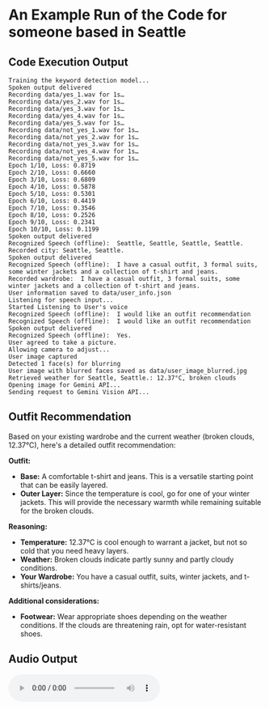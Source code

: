 # An Example Run of the Code for someone based in Seattle

## Code Execution Output

```
Training the keyword detection model...
Spoken output delivered
Recording data/yes_1.wav for 1s…
Recording data/yes_2.wav for 1s…
Recording data/yes_3.wav for 1s…
Recording data/yes_4.wav for 1s…
Recording data/yes_5.wav for 1s…
Recording data/not_yes_1.wav for 1s…
Recording data/not_yes_2.wav for 1s…
Recording data/not_yes_3.wav for 1s…
Recording data/not_yes_4.wav for 1s…
Recording data/not_yes_5.wav for 1s…
Epoch 1/10, Loss: 0.8719
Epoch 2/10, Loss: 0.6660
Epoch 3/10, Loss: 0.6809
Epoch 4/10, Loss: 0.5878
Epoch 5/10, Loss: 0.5301
Epoch 6/10, Loss: 0.4419
Epoch 7/10, Loss: 0.3546
Epoch 8/10, Loss: 0.2526
Epoch 9/10, Loss: 0.2341
Epoch 10/10, Loss: 0.1199
Spoken output delivered
Recognized Speech (offline):  Seattle, Seattle, Seattle, Seattle.
Recorded city: Seattle, Seattle.
Spoken output delivered
Recognized Speech (offline):  I have a casual outfit, 3 formal suits, some winter jackets and a collection of t-shirt and jeans.
Recorded wardrobe:  I have a casual outfit, 3 formal suits, some winter jackets and a collection of t-shirt and jeans.
User information saved to data/user_info.json
Listening for speech input...
Started Listening to User's voice
Recognized Speech (offline):  I would like an outfit recommendation
Recognized Speech (offline):  I would like an outfit recommendation
Spoken output delivered
Recognized Speech (offline):  Yes.
User agreed to take a picture.
Allowing camera to adjust...
User image captured
Detected 1 face(s) for blurring
User image with blurred faces saved as data/user_image_blurred.jpg
Retrieved weather for Seattle, Seattle.: 12.37°C, broken clouds
Opening image for Gemini API...
Sending request to Gemini Vision API...
```

## Outfit Recommendation

Based on your existing wardrobe and the current weather (broken clouds, 12.37°C), here's a detailed outfit recommendation:

**Outfit:**

* **Base:** A comfortable t-shirt and jeans. This is a versatile starting point that can be easily layered.
* **Outer Layer:** Since the temperature is cool, go for one of your winter jackets. This will provide the necessary warmth while remaining suitable for the broken clouds.

**Reasoning:**

* **Temperature:** 12.37°C is cool enough to warrant a jacket, but not so cold that you need heavy layers.
* **Weather:** Broken clouds indicate partly sunny and partly cloudy conditions.
* **Your Wardrobe:** You have a casual outfit, suits, winter jackets, and t-shirts/jeans.

**Additional considerations:**

* **Footwear:** Wear appropriate shoes depending on the weather conditions. If the clouds are threatening rain, opt for water-resistant shoes.

## Audio Output

<audio controls>
    <source src="data/output.mp3" type="audio/mp3">
    Audio Output from Assistant
</audio>

